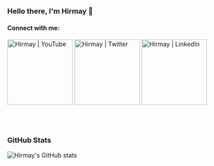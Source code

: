 ### Hello there, I'm Hirmay 👋

#### Connect with me:

[<img align="center" alt="Hirmay | YouTube" width="150px" src="https://camo.githubusercontent.com/3a939a620df394a942d25e61b9767a572a09f3d2bbe82a11be7fa1951bff523b/687474703a2f2f6173736574732e737469636b706e672e636f6d2f7468756d62732f3538306235376663643939393665323462633433633534352e706e67" />][youtube]
[<img align="center" alt="Hirmay | Twitter" width="150px" src="https://camo.githubusercontent.com/13039975938e719b60e38191d050a182c1615f0e64a87494792c510ee111917a/68747470733a2f2f696d672e736869656c64732e696f2f62616467652f747769747465722d2532333030616365652e7376673f267374796c653d666f722d7468652d6261646765266c6f676f3d74776974746572266c6f676f436f6c6f723d7768697465" />][twitter]
[<img align="center" alt="Hirmay | LinkedIn" width="150px" src="https://camo.githubusercontent.com/5e3d78e5310a41c0667e07077cf93596229de398b154b83885dc068874ed5365/68747470733a2f2f696d672e736869656c64732e696f2f62616467652f6c696e6b6564696e2d2532333145373742352e7376673f267374796c653d666f722d7468652d6261646765266c6f676f3d6c696e6b6564696e266c6f676f436f6c6f723d7768697465" />][linkedin]

<br />
<br />

### GitHub Stats

![Hirmay's GitHub stats](https://github-readme-stats.vercel.app/api?username=Hirmay&show_icons=true&theme=radical)

<br />
<br />

[youtube]: https://youtube.com/Hirmay
[linkedin]: https://www.linkedin.com/in/hirmay-sandesara-504874198/
[twitter]: https://twitter.com/hirmaysandesara
